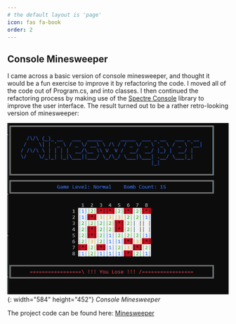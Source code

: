 ```yaml
---
# the default layout is 'page'
icon: fas fa-book
order: 2
---
```


## Console Minesweeper
I came across a basic version of console minesweeper, and thought it would be a fun exercise to improve it by refactoring the code. I moved all of the code out of Program.cs, and into classes. I then continued the refactoring process by making use of the [Spectre Console](https://spectreconsole.net/) library to improve the user interface. The result turned out to be a rather retro-looking version of minesweeper:

![Minesweeper](/assets/img/projects/minesweeper.png){: width="584" height="452"}
_Console Minesweeper_

The project code can be found here:  [Minesweeper](https://github.com/TheHolderCollective/MineSweeper)

